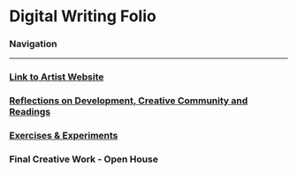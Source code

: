 # Digital Writing Folio

### Navigation

---

### [Link to Artist Website](https://jmartinhorizons.github.io/)

### [Reflections on Development, Creative Community and Readings](readings.md)

### [Exercises & Experiments](exercises.md)

### Final Creative Work - Open House
